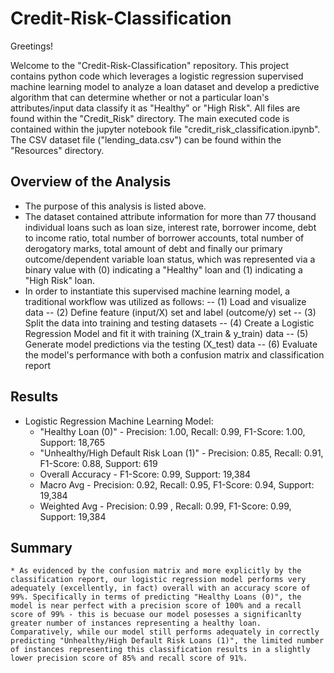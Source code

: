 # Credit-Risk-Classification

Greetings!

Welcome to the "Credit-Risk-Classification" repository. This project contains python code which leverages a logistic regression supervised machine learning model to analyze a loan dataset and develop a predictive algorithm that can determine whether or not a particular loan's attributes/input data classify it as "Healthy" or "High Risk". All files are found within the "Credit_Risk" directory. The main executed code is contained within the jupyter notebook file "credit_risk_classification.ipynb". The CSV dataset file ("lending_data.csv") can be found within the "Resources" directory.

## Overview of the Analysis

* The purpose of this analysis is listed above.
* The dataset contained attribute information for more than 77 thousand individual loans such as loan size, interest rate, borrower income, debt to income ratio, total number of borrower accounts, total number of derogatory marks, total amount of debt and finally our primary outcome/dependent variable loan status, which was represented via a binary value with (0) indicating a "Healthy" loan and (1) indicating a "High Risk" loan.
* In order to instantiate this supervised machine learning model, a traditional workflow was utilized as follows:
-- (1) Load and visualize data
-- (2) Define feature (input/X) set and label (outcome/y) set
-- (3) Split the data into training and testing datasets
-- (4) Create a Logistic Regression Model and fit it with training (X_train & y_train) data
-- (5) Generate model predictions via the testing (X_test) data
-- (6) Evaluate the model's performance with both a confusion matrix and classification report

## Results

* Logistic Regression Machine Learning Model:
  * "Healthy Loan (0)" - Precision: 1.00, Recall: 0.99, F1-Score: 1.00, Support: 18,765
  * "Unhealthy/High Default Risk Loan (1)" - Precision: 0.85, Recall: 0.91, F1-Score: 0.88, Support: 619
  * Overall Accuracy - F1-Score: 0.99, Support: 19,384
  * Macro Avg - Precision: 0.92, Recall: 0.95, F1-Score: 0.94, Support: 19,384
  * Weighted Avg - Precision: 0.99 , Recall: 0.99, F1-Score: 0.99, Support: 19,384


## Summary

    * As evidenced by the confusion matrix and more explicitly by the classification report, our logistic regression model performs very adequately (excellently, in fact) overall with an accuracy score of 99%. Specifically in terms of predicting "Healthy Loans (0)", the model is near perfect with a precision score of 100% and a recall score of 99% - this is becuase our model posesses a significanlty greater number of instances representing a healthy loan. Comparatively, while our model still performs adequately in correctly predicting "Unhealthy/High Default Risk Loans (1)", the limited number of instances representing this classification results in a slightly lower precision score of 85% and recall score of 91%.
